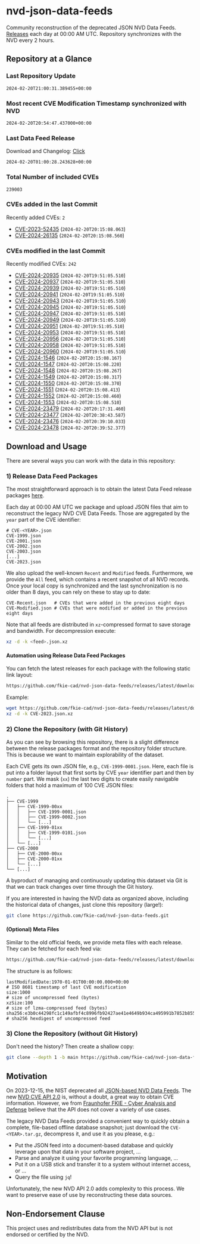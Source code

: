 # nvd-json-data-feeds

Community reconstruction of the deprecated JSON NVD Data Feeds. 
[Releases](https://github.com/fkie-cad/nvd-json-data-feeds/releases/latest) each day at 00:00 AM UTC.
Repository synchronizes with the NVD every 2 hours.

## Repository at a Glance

### Last Repository Update

```plain
2024-02-20T21:00:31.389455+00:00
```

### Most recent CVE Modification Timestamp synchronized with NVD

```plain
2024-02-20T20:54:47.437000+00:00
```

### Last Data Feed Release

Download and Changelog: [Click](https://github.com/fkie-cad/nvd-json-data-feeds/releases/latest)

```plain
2024-02-20T01:00:28.243628+00:00
```

### Total Number of included CVEs

```plain
239003
```

### CVEs added in the last Commit

Recently added CVEs: `2`

* [CVE-2023-52435](CVE-2023/CVE-2023-524xx/CVE-2023-52435.json) (`2024-02-20T20:15:08.063`)
* [CVE-2024-26135](CVE-2024/CVE-2024-261xx/CVE-2024-26135.json) (`2024-02-20T20:15:08.560`)


### CVEs modified in the last Commit

Recently modified CVEs: `242`

* [CVE-2024-20935](CVE-2024/CVE-2024-209xx/CVE-2024-20935.json) (`2024-02-20T19:51:05.510`)
* [CVE-2024-20937](CVE-2024/CVE-2024-209xx/CVE-2024-20937.json) (`2024-02-20T19:51:05.510`)
* [CVE-2024-20939](CVE-2024/CVE-2024-209xx/CVE-2024-20939.json) (`2024-02-20T19:51:05.510`)
* [CVE-2024-20941](CVE-2024/CVE-2024-209xx/CVE-2024-20941.json) (`2024-02-20T19:51:05.510`)
* [CVE-2024-20943](CVE-2024/CVE-2024-209xx/CVE-2024-20943.json) (`2024-02-20T19:51:05.510`)
* [CVE-2024-20945](CVE-2024/CVE-2024-209xx/CVE-2024-20945.json) (`2024-02-20T19:51:05.510`)
* [CVE-2024-20947](CVE-2024/CVE-2024-209xx/CVE-2024-20947.json) (`2024-02-20T19:51:05.510`)
* [CVE-2024-20949](CVE-2024/CVE-2024-209xx/CVE-2024-20949.json) (`2024-02-20T19:51:05.510`)
* [CVE-2024-20951](CVE-2024/CVE-2024-209xx/CVE-2024-20951.json) (`2024-02-20T19:51:05.510`)
* [CVE-2024-20953](CVE-2024/CVE-2024-209xx/CVE-2024-20953.json) (`2024-02-20T19:51:05.510`)
* [CVE-2024-20956](CVE-2024/CVE-2024-209xx/CVE-2024-20956.json) (`2024-02-20T19:51:05.510`)
* [CVE-2024-20958](CVE-2024/CVE-2024-209xx/CVE-2024-20958.json) (`2024-02-20T19:51:05.510`)
* [CVE-2024-20960](CVE-2024/CVE-2024-209xx/CVE-2024-20960.json) (`2024-02-20T19:51:05.510`)
* [CVE-2024-1546](CVE-2024/CVE-2024-15xx/CVE-2024-1546.json) (`2024-02-20T20:15:08.167`)
* [CVE-2024-1547](CVE-2024/CVE-2024-15xx/CVE-2024-1547.json) (`2024-02-20T20:15:08.220`)
* [CVE-2024-1548](CVE-2024/CVE-2024-15xx/CVE-2024-1548.json) (`2024-02-20T20:15:08.267`)
* [CVE-2024-1549](CVE-2024/CVE-2024-15xx/CVE-2024-1549.json) (`2024-02-20T20:15:08.317`)
* [CVE-2024-1550](CVE-2024/CVE-2024-15xx/CVE-2024-1550.json) (`2024-02-20T20:15:08.370`)
* [CVE-2024-1551](CVE-2024/CVE-2024-15xx/CVE-2024-1551.json) (`2024-02-20T20:15:08.413`)
* [CVE-2024-1552](CVE-2024/CVE-2024-15xx/CVE-2024-1552.json) (`2024-02-20T20:15:08.460`)
* [CVE-2024-1553](CVE-2024/CVE-2024-15xx/CVE-2024-1553.json) (`2024-02-20T20:15:08.510`)
* [CVE-2024-23479](CVE-2024/CVE-2024-234xx/CVE-2024-23479.json) (`2024-02-20T20:17:31.460`)
* [CVE-2024-23477](CVE-2024/CVE-2024-234xx/CVE-2024-23477.json) (`2024-02-20T20:38:43.587`)
* [CVE-2024-23476](CVE-2024/CVE-2024-234xx/CVE-2024-23476.json) (`2024-02-20T20:39:10.033`)
* [CVE-2024-23478](CVE-2024/CVE-2024-234xx/CVE-2024-23478.json) (`2024-02-20T20:39:52.377`)


## Download and Usage

There are several ways you can work with the data in this repository:

### 1) Release Data Feed Packages

The most straightforward approach is to obtain the latest Data Feed release packages [here](https://github.com/fkie-cad/nvd-json-data-feeds/releases/latest).

Each day at 00:00 AM UTC we package and upload JSON files that aim to reconstruct the legacy NVD CVE Data Feeds.
Those are aggregated by the `year` part of the CVE identifier:

```
# CVE-<YEAR>.json
CVE-1999.json
CVE-2001.json
CVE-2002.json
CVE-2003.json
[...]
CVE-2023.json
```

We also upload the well-known `Recent` and `Modified` feeds.
Furthermore, we provide the `All` feed, which contains a recent snapshot of all NVD records.
Once your local copy is synchronized and the last synchronization is no older than 8 days, you can rely on these to stay up to date:

```plain
CVE-Recent.json   # CVEs that were added in the previous eight days
CVE-Modified.json # CVEs that were modified or added in the previous eight days
```

Note that all feeds are distributed in `xz`-compressed format to save storage and bandwidth.
For decompression execute:

```sh
xz -d -k <feed>.json.xz
```


#### Automation using Release Data Feed Packages

You can fetch the latest releases for each package with the following static link layout:

```sh
https://github.com/fkie-cad/nvd-json-data-feeds/releases/latest/download/CVE-<YEAR>.json.xz
```

Example:

```sh
wget https://github.com/fkie-cad/nvd-json-data-feeds/releases/latest/download/CVE-2023.json.xz
xz -d -k CVE-2023.json.xz
```



### 2) Clone the Repository (with Git History)

As you can see by browsing this repository, there is a slight difference between the release packages format and the repository folder structure.
This is because we want to maintain explorability of the dataset.

Each CVE gets its own JSON file, e.g., `CVE-1999-0001.json`.
Here, each file is put into a folder layout that first sorts by CVE `year` identifier part and then by `number` part.
We mask (`xx`) the last two digits to create easily navigable folders that hold a maximum of 100 CVE JSON files:

```plain
.
├── CVE-1999
│   ├── CVE-1999-00xx
│   │   ├── CVE-1999-0001.json
│   │   ├── CVE-1999-0002.json
│   │   └── [...]
│   ├── CVE-1999-01xx
│   │   ├── CVE-1999-0101.json
│   │   └── [...]
│   └── [...]
├── CVE-2000
│   ├── CVE-2000-00xx
│   ├── CVE-2000-01xx
│   └── [...]
└── [...]
```

A byproduct of managing and continuously updating this dataset via Git is that we can track changes over time through the Git history.

If you are interested in having the NVD data as organized above, including the historical data of changes, just clone this repository (large!):

```sh
git clone https://github.com/fkie-cad/nvd-json-data-feeds.git
```

#### (Optional) Meta Files

Similar to the old official feeds, we provide meta files with each release. They can be fetched for each feed via:

```sh
https://github.com/fkie-cad/nvd-json-data-feeds/releases/latest/download/CVE-<YEAR>.meta
```

The structure is as follows:

```plain
lastModifiedDate:1970-01-01T00:00:00.000+00:00                          # ISO 8601 timestamp of last CVE modification
size:1000                                                               # size of uncompressed feed (bytes)
xzSize:100                                                              # size of lzma-compressed feed (bytes)
sha256:e3b0c44298fc1c149afbf4c8996fb92427ae41e4649b934ca495991b7852b855 # sha256 hexdigest of uncompressed feed
```


### 3) Clone the Repository (without Git History)

Don't need the history? Then create a shallow copy:

```sh
git clone --depth 1 -b main https://github.com/fkie-cad/nvd-json-data-feeds.git
```

## Motivation

On 2023-12-15, the NIST deprecated all [JSON-based NVD Data Feeds](https://nvd.nist.gov/vuln/data-feeds#divRetirementBanner-1).
The new [NVD CVE API 2.0](https://nvd.nist.gov/developers/vulnerabilities) is, without a doubt, a great way to obtain CVE information.
However, we from [Fraunhofer FKIE - Cyber Analysis and Defense](https://www.fkie.fraunhofer.de/en/departments/cad.html) believe that the API does not cover a variety of use cases.

The legacy NVD Data Feeds provided a convenient way to quickly obtain a complete, file-based offline database snapshot; just download the `CVE-<YEAR>.tar.gz`, decompress it, and use it as you please, e.g.:

* Put the JSON feed into a document-based database and quickly leverage upon that data in your software project, ...
* Parse and analyze it using your favorite programming language, ...
* Put it on a USB stick and transfer it to a system without internet access, or ...
* Query the file using `jq`!

Unfortunately, the new NVD API 2.0 adds complexity to this process.
We want to preserve ease of use by reconstructing these data sources.

## Non-Endorsement Clause

This project uses and redistributes data from the NVD API but is not endorsed or certified by the NVD.